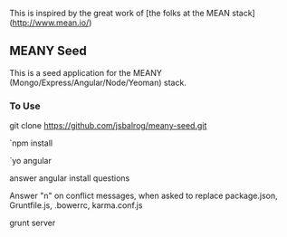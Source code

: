 This is inspired by the great work of [the folks at the MEAN stack] (http://www.mean.io/)

MEANY Seed
----------
This is a seed application for the MEANY (Mongo/Express/Angular/Node/Yeoman) stack.

### To Use
git clone https://github.com/jsbalrog/meany-seed.git

`npm install

`yo angular 

answer angular install questions

Answer "n" on conflict messages, when asked to replace package.json, Gruntfile.js, .bowerrc, karma.conf.js

grunt server